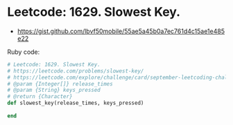 # Leetcode: 1629. Slowest Key.

- https://gist.github.com/lbvf50mobile/55ae5a45b0a7ec761d4c15ae1e485e22

Ruby code:
```Ruby
# Leetcode: 1629. Slowest Key.
# https://leetcode.com/problems/slowest-key/
# https://leetcode.com/explore/challenge/card/september-leetcoding-challenge-2021/636/week-1-september-1st-september-7th/3965/
# @param {Integer[]} release_times
# @param {String} keys_pressed
# @return {Character}
def slowest_key(release_times, keys_pressed)
    
end
```

